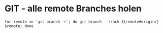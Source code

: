 # GIT - alle remote Branches holen

    for remote in `git branch -r`; do git branch --track ${remote#origin/} $remote; done



